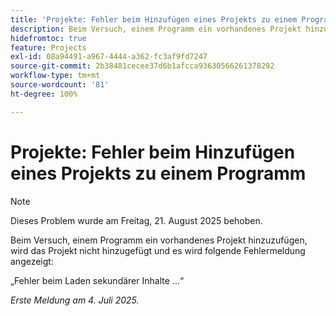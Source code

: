 ```yaml
---
title: 'Projekte: Fehler beim Hinzufügen eines Projekts zu einem Programm'
description: Beim Versuch, einem Programm ein vorhandenes Projekt hinzuzufügen, wird das Projekt nicht hinzugefügt und es wird eine Fehlermeldung angezeigt.
hidefromtoc: true
feature: Projects
exl-id: 08a94491-a967-4444-a362-fc3af9fd7247
source-git-commit: 2b38481cecee37d6b1afcca93630566261378292
workflow-type: tm+mt
source-wordcount: '81'
ht-degree: 100%

---
```


# Projekte: Fehler beim Hinzufügen eines Projekts zu einem Programm

>[!NOTE]
>
>Dieses Problem wurde am Freitag, 21. August 2025 behoben.

Beim Versuch, einem Programm ein vorhandenes Projekt hinzuzufügen, wird das Projekt nicht hinzugefügt und es wird folgende Fehlermeldung angezeigt:

„Fehler beim Laden sekundärer Inhalte …“

_Erste Meldung am 4. Juli 2025._
